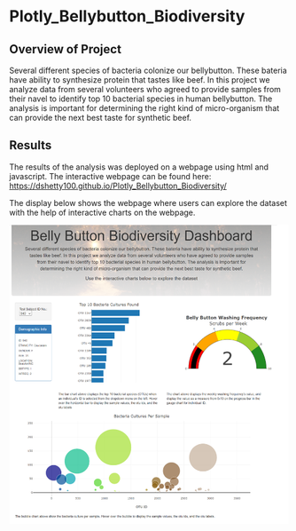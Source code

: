 # Plotly_Bellybutton_Biodiversity

## Overview of Project
Several different species of bacteria colonize our bellybutton. These bateria have ability to synthesize protein that tastes like beef. In this project we analyze data from several volunteers who agreed to provide samples from their navel to identify top 10 bacterial species in human bellybutton. The analysis is important for determining the right kind of micro-organism that can provide the next best taste for synthetic beef.

## Results
The results of the analysis was deployed on a webpage using html and javascript. The interactive webpage can be found here: https://dshetty100.github.io/Plotly_Bellybutton_Biodiversity/

The display below shows the webpage where users can explore the dataset with the help of interactive charts on the webpage.

![Figure1](/images/bellybutton_dashboard.png)





